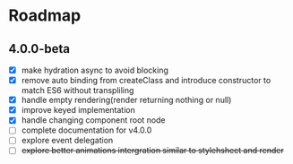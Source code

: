 # Roadmap

## 4.0.0-beta

- [x] make hydration async to avoid blocking
- [x] remove auto binding from createClass and introduce constructor to match ES6 without transpliling
- [x] handle empty rendering(render returning nothing or null)
- [x] improve keyed implementation
- [x] handle changing component root node
- [ ] complete documentation for v4.0.0
- [ ] explore event delegation
- [ ] ~~explore better animations intergration similar to stylehsheet and render~~
